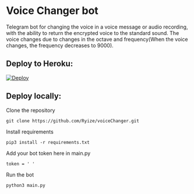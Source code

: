 # Voice Changer bot

Telegram bot for changing the voice in a voice message or audio recording, with the ability to return the encrypted voice to the standard sound. The voice changes due to changes in the octave and frequency(When the voice changes, the frequency decreases to 9000).




## Deploy to Heroku:

[![Deploy](https://www.herokucdn.com/deploy/button.svg)](https://heroku.com/deploy?template=https://github.com/Soebb/voiceChanger)


## Deploy locally:

Clone the repository
```
git clone https://github.com/Ryize/voiceChanger.git
```

Install requirements
```
pip3 install -r requirements.txt
```

Add your bot token here in main.py
```
token = ' '
```

Run the bot
```
python3 main.py
``` 
